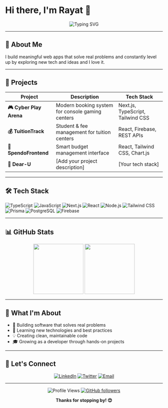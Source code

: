 # Hi there, I'm Rayat 👋

<div align="center">
  <img src="https://readme-typing-svg.herokuapp.com?font=Fira+Code&weight=500&size=22&pause=1000&color=64748B&center=true&vCenter=true&width=435&lines=Software+Developer;CSE+Student+%40+UIU;Tech+Enthusiast;Building+Solutions" alt="Typing SVG" />
</div>

---

## 🚀 About Me


I build meaningful web apps that solve real problems and constantly level up by exploring new tech and ideas and I love it.




---

## 💼 Projects

| Project | Description | Tech Stack |
|---------|-------------|------------|
| **🎮 Cyber Play Arena** | Modern booking system for console gaming centers | Next.js, TypeScript, Tailwind CSS |
| **💰 TuitionTrack** | Student & fee management for tuition centers | React, Firebase, REST APIs |
| **💸 SpendoFrontend** | Smart budget management interface | React, Tailwind CSS, Chart.js |
| **💌 Dear-U** | [Add your project description] | [Your tech stack] |

---

## 🛠️ Tech Stack

![TypeScript](https://img.shields.io/badge/TypeScript-3178C6?style=flat-square&logo=typescript&logoColor=white)
![JavaScript](https://img.shields.io/badge/JavaScript-F7DF1E?style=flat-square&logo=javascript&logoColor=black)
![Next.js](https://img.shields.io/badge/Next.js-000000?style=flat-square&logo=next.js&logoColor=white)
![React](https://img.shields.io/badge/React-61DAFB?style=flat-square&logo=react&logoColor=black)
![Node.js](https://img.shields.io/badge/Node.js-339933?style=flat-square&logo=node.js&logoColor=white)
![Tailwind CSS](https://img.shields.io/badge/Tailwind-06B6D4?style=flat-square&logo=tailwind-css&logoColor=white)
![Prisma](https://img.shields.io/badge/Prisma-2D3748?style=flat-square&logo=Prisma&logoColor=white)
![PostgreSQL](https://img.shields.io/badge/PostgreSQL-4169E1?style=flat-square&logo=postgresql&logoColor=white)
![Firebase](https://img.shields.io/badge/Firebase-FFCA28?style=flat-square&logo=Firebase&logoColor=black)

---

## 📊 GitHub Stats

<div align="center">
  <img height="160em" src="https://github-readme-stats.vercel.app/api?username=Rayat-7&show_icons=true&theme=vue&include_all_commits=true&count_private=true&border_radius=10&bg_color=0,f7fafc,edf2f7"/>
  <img height="160em" src="https://github-readme-stats.vercel.app/api/top-langs/?username=Rayat-7&layout=compact&langs_count=6&theme=vue&border_radius=10&bg_color=0,f7fafc,edf2f7"/>
</div>

---

## 🌟 What I'm About

- 🎯 Building software that solves real problems
- 🚀 Learning new technologies and best practices
- 💡 Creating clean, maintainable code
- 🎓 Growing as a developer through hands-on projects

---

## 🤝 Let's Connect

<div align="center">

[![LinkedIn](https://img.shields.io/badge/LinkedIn-0A66C2?style=flat-square&logo=linkedin&logoColor=white)](your-linkedin-url)
[![Twitter](https://img.shields.io/badge/Twitter-1DA1F2?style=flat-square&logo=twitter&logoColor=white)](your-twitter-url)
[![Email](https://img.shields.io/badge/Email-EA4335?style=flat-square&logo=gmail&logoColor=white)](mailto:your-email@example.com)

</div>

---

<div align="center">

![Profile Views](https://komarev.com/ghpvc/?username=Rayat-7&label=Profile%20views&color=64748b&style=flat-square)
[![GitHub followers](https://img.shields.io/github/followers/Rayat-7?label=Follow&style=social)](https://github.com/Rayat-7)

**Thanks for stopping by! 😊**

</div>
